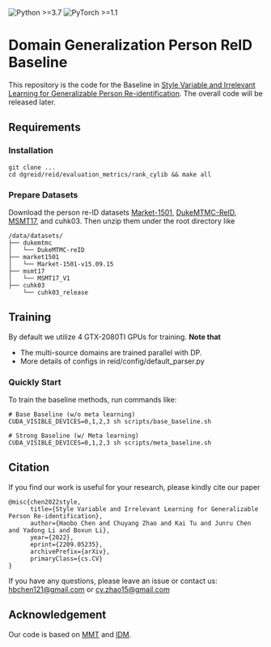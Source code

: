 ![Python >=3.7](https://img.shields.io/badge/Python->=3.7-blue.svg)
![PyTorch >=1.1](https://img.shields.io/badge/PyTorch->=1.1-yellow.svg)

# Domain Generalization Person ReID Baseline

This repository is the code for the Baseline in [Style Variable and Irrelevant Learning for Generalizable Person Re-identification](https://arxiv.org/abs/2209.05235). 
The overall code will be released later.

## Requirements

### Installation

```shell
git clone ...
cd dgreid/reid/evaluation_metrics/rank_cylib && make all
```

### Prepare Datasets

Download the person re-ID datasets [Market-1501](https://www.cv-foundation.org/openaccess/content_iccv_2015/papers/Zheng_Scalable_Person_Re-Identification_ICCV_2015_paper.pdf), [DukeMTMC-ReID](https://arxiv.org/abs/1701.07717), [MSMT17](https://arxiv.org/abs/1711.08565), and
cuhk03.
Then unzip them under the root directory like
```
/data/datasets/
├── dukemtmc
│   └── DukeMTMC-reID
├── market1501
│   └── Market-1501-v15.09.15
├── msmt17
│   └── MSMT17_V1
├── cuhk03
    └── cuhk03_release
```

## Training

By default we utilize 4 GTX-2080TI GPUs for training. **Note that**

+ The multi-source domains are trained parallel with DP.
+ More details of configs in reid/config/default_parser.py

### Quickly Start
To train the baseline methods, run commands like:
```shell
# Base Baseline (w/o meta learning)
CUDA_VISIBLE_DEVICES=0,1,2,3 sh scripts/base_baseline.sh

# Strong Baseline (w/ Meta learning)
CUDA_VISIBLE_DEVICES=0,1,2,3 sh scripts/meta_baseline.sh
```

## Citation
If you find our work is useful for your research, please kindly cite our paper
```
@misc{chen2022style,
      title={Style Variable and Irrelevant Learning for Generalizable Person Re-identification}, 
      author={Haobo Chen and Chuyang Zhao and Kai Tu and Junru Chen and Yadong Li and Boxun Li},
      year={2022},
      eprint={2209.05235},
      archivePrefix={arXiv},
      primaryClass={cs.CV}
}
```
If you have any questions, please leave an issue or contact us: hbchen121@gmail.com or cy.zhao15@gmail.com

## Acknowledgement
Our code is based on [MMT](https://github.com/yxgeee/MMT) and [IDM](https://github.com/SikaStar/IDM).
